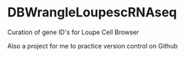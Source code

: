 # DBWrangleLoupescRNAseq
Curation of gene ID's for Loupe Cell Browser

Also a project for me to practice version control on Github
